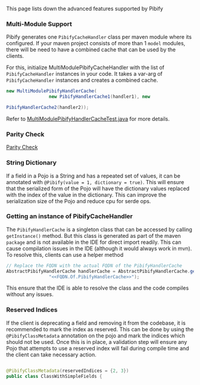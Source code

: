 This page lists down the advanced features supported by Pibify

### Multi-Module Support

Pibify generates one `PibifyCacheHandler` class per maven module where its configured.
If your maven project consists of more than 1 `model` modules, there will be need to have a combined
cache that can be used by the clients.

For this, initialize MultiModulePibifyCacheHandler with the list of `PibifyCacheHandler` instances in your code.
It takes a var-arg of `PibifyCacheHandler` instances and creates a combined cache.

```java
new MultiModulePibifyHandlerCache(
                new PibifyHandlerCache1(handler1), new

PibifyHandlerCache2(handler2));
```

Refer
to [MultiModulePibifyHandlerCacheTest.java](pibify-core/src/test/java/com/flipkart/pibify/codegen/stub/MultiModulePibifyHandlerCacheTest.java)
for more details.

### Parity Check

[Parity Check](ParityCheck.md)

### String Dictionary

If a field in a Pojo is a String and has a repeated set of values, it can be annotated with
`@Pibify(value = 1, dictionary = true)`.
This will ensure that the serialized form of the Pojo will have the dictionary values replaced with the index of the
value in the dictionary.
This can improve the serialization size of the Pojo and reduce cpu for serde ops.

### Getting an instance of PibifyCacheHandler

The `PibifyHandlerCache` is a singleton class that can be accessed by calling `getInstance()` method.
But this class is generated as part of the maven `package` and is not available in the IDE for direct import readily.
This can cause compilation issues in the IDE (although it would always work in mvn). To resolve this, clients can use
a helper method

```java
// Replace the FQDN with the actual FQDN of the PibifyHandlerCache
AbstractPibifyHandlerCache handlerCache = AbstractPibifyHandlerCache.getConcreteInstance(
                "<<FQDN.Of.PibifyHandlerCache>>");
```

This ensure that the IDE is able to resolve the class and the code compiles without any issues.

### Reserved Indices

If the client is deprecating a field and removing it from the codebase, it is recommended to mark the index as reserved.
This can be done by using the `@PibifyClassMetadata` annotation on the pojo and mark the indices which should not be
used.
Once this is in place, a validation step will ensure any Pojo that attempts to use a reserved index will fail during
compile time
and the client can take necessary action.

```java

@PibifyClassMetadata(reservedIndices = {2, 3})
public class ClassWithSimpleFields {
```